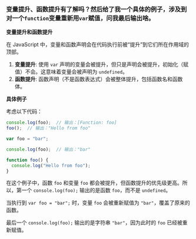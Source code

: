 ### 变量提升、函数提升有了解吗？然后给了我一个具体的例子，涉及到对一个`function`变量重新用`var`赋值，问我最后输出啥。

**变量提升和函数提升**

在 JavaScript 中，变量和函数声明会在代码执行前被“提升”到它们所在作用域的顶部。

1. **变量提升**: 使用 `var` 声明的变量会被提升，但只是声明会被提升，初始化（赋值）不会。这意味着变量会被声明为 `undefined`。
2. **函数提升**: 函数声明（不是函数表达式）会被整体提升，包括函数名和函数体。

**具体例子**

考虑以下代码：

```javascript
console.log(foo);  // 输出：[Function: foo]
foo();  // 输出："Hello from foo"

var foo = "bar";

console.log(foo);  // 输出："bar"

function foo() {
  console.log("Hello from foo");
}
```

在这个例子中，函数 `foo` 和变量 `foo` 都会被提升，但函数提升的优先级更高。所以，第一个 `console.log(foo);` 输出的是函数 `foo`，而不是 `undefined`。

当执行到 `var foo = "bar";` 时，变量 `foo` 会被重新赋值为 `"bar"`，覆盖了原来的函数。

最后一个 `console.log(foo);` 输出的是字符串 `"bar"`，因为此时的 `foo` 已经被重新赋值。